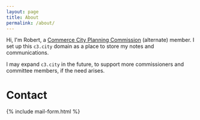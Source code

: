 ```yaml
---
layout: page
title: About
permalink: /about/
---
```



Hi, I'm Robert, a [Commerce City Planning Commission](https://www.c3gov.com/government/boards-commissions/planning-commission) 
(alternate) member. I set up this `c3.city` domain as a place to store my notes and communications.

I may expand `c3.city` in the future, to support more commissioners and committee members, if the need arises.

# Contact 

{% include mail-form.html %}